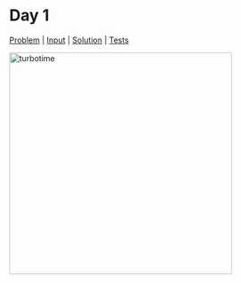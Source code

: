 # Day 1

[Problem](https://adventofcode.com/2018/day/1) | [Input](./input.txt) | [Solution](./index.js) | [Tests](./index.test.js)

<img src="https://images.mentalfloss.com/sites/default/files/styles/mf_image_16x9/public/jinglehed.jpg" alt="turbotime" width="400">
